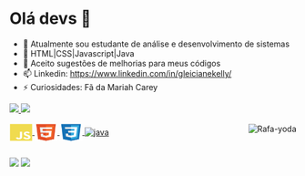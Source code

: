 # Olá devs 👋



- 🔭 Atualmente sou estudante de análise e desenvolvimento de sistemas
- 🌱 HTML|CSS|Javascript|Java
- 👯 Aceito sugestões de melhorias para meus códigos
- 📫 Linkedin: https://www.linkedin.com/in/gleicianekelly/
- ⚡ Curiosidades: Fã da Mariah Carey




 <div>
  <a href="https://github.com/GleicianeKelly">
  <img height="180em" src="https://github-readme-stats.vercel.app/api?username=GleicianeKelly&show_icons=true&theme=dracula&include_all_commits=true&count_private=true"/>
  <img height="180em" src="https://github-readme-stats.vercel.app/api/top-langs/?username=GleicianeKelly&layout=compact&langs_count=7&theme=dracula"/>
</div>
<div style="display: inline_block"><br>
  <img align="center" alt="Js" height="30" width="40" src="https://raw.githubusercontent.com/devicons/devicon/master/icons/javascript/javascript-plain.svg">
  <img align="center" alt="HTML" height="30" width="40" src="https://raw.githubusercontent.com/devicons/devicon/master/icons/html5/html5-original.svg">
  <img align="center" alt="CSS" height="30" width="40" src="https://raw.githubusercontent.com/devicons/devicon/master/icons/css3/css3-original.svg">
  <img align = "center" alt = "java" height="30" width="40" src= ""https://raw.githubusercontent.com/devicons/devicon/master/icons/java/java-original.svg">

  <img align="right" alt="Rafa-yoda" src="https://cdn.discordapp.com/attachments/795358919417397249/825430589581688872/hi.gif"> 
  
</div>
  
   ## 
  
<div style="display: inline_block">    
  <a href = "mailto:gleicianekelly1189@gmail.com"><img src="https://img.shields.io/badge/-Gmail-%23333?style=for-the-badge&logo=gmail&logoColor=white" target="_blank"></a>
  <a href="https://https://www.linkedin.com/in/gleicianekelly/" target="_blank"><img src="https://img.shields.io/badge/-LinkedIn-%230077B5?style=for-the-   badge&logo=linkedin&logoColor=white" target="_blank"></a> 
 
</div>
